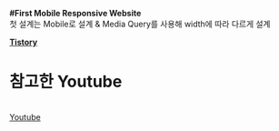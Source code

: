 <strong>#First Mobile Responsive Website</strong>
<br>
첫 설계는 Mobile로 설계 & Media Query를 사용해 width에 따라 다르게 설계

<a href = " "><strong>Tistory</strong></a>

# 참고한 Youtube
<br><a href = "https://www.youtube.com/watch?v=XsEnj-1hG2o
">Youtube</a>
